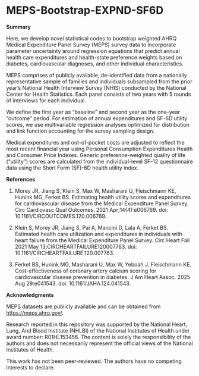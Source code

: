 # MEPS-Bootstrap-EXPND-SF6D

**Summary**

Here, we develop novel statistical codes to bootstrap weighted AHRQ Medical Expenditure Panel Survey (MEPS) survey data to incorporate parameter uncertainty around regression equations that predict annual health care expenditures and health-state preference weights based on diabetes, cardiovascular diagnoses, and other individual characteristics.

MEPS comprises of publicly available, de-identified data from a nationally representative sample of families and individuals subsampled from the prior year’s National Health Interview Survey (NHIS) conducted by the National Center for Health Statistics. Each panel consists of two years with 5 rounds of interviews for each individual.

We define the first year as “baseline” and second year as the one-year “outcome” period. For estimation of annual expenditures and SF-6D utility scores, we use multivariable regression analyses optimized for distribution and link function accounting for the survey sampling design.

Medical expenditures and out-of-pocket costs are adjusted to reflect the most recent financial year using Personal Consumption Expenditures Health and Consumer Price Indexes. Generic preference-weighted quality of life (“utility”) scores are calculated from the individual-level SF-12 questionnaire data using the Short Form (SF)-6D health utility index.

**References**

1. Morey JR, Jiang S, Klein S, Max W, Masharani U, Fleischmann KE, Hunink MG, Ferket BS. Estimating health utility scores and expenditures for cardiovascular disease from the Medical Expenditure Panel Survey. Circ Cardiovasc Qual Outcomes. 2021 Apr;14(4):e006769. doi: 10.1161/CIRCOUTCOMES.120.006769.

2. Klein S, Morey JR, Jiang S, Pai A, Mancini D, Lala A, Ferket BS. Estimated health care utilization and expenditures in individuals with heart failure from the Medical Expenditure Panel Survey. Circ Heart Fail 2021 May 13;CIRCHEARTFAILURE120007763. doi: 10.1161/CIRCHEARTFAILURE.120.007763.

3. Ferket BS, Hunink MG, Masharani U, Max W, Yeboah J, Fleischmann KE. Cost-effectiveness of coronary artery calcium scoring for cardiovascular disease prevention in diabetes. J Am Heart Assoc. 2025 Aug 29:e041543. doi: 10.1161/JAHA.124.041543.

**Acknowledgments**

MEPS datasets are publicly available and can be obtained from https://meps.ahrq.gov/.

Research reported in this repository was supported by the National Heart, Lung, And Blood Institute (NHLBI) of the National Institutes of Health under award number: R01HL153456. The content is solely the responsibility of the authors and does not necessarily represent the official views of the National Institutes of Health.

This work has not been peer-reviewed. The authors have no competing interests to declare.
